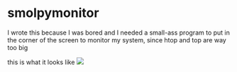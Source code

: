 # smolpymonitor

I wrote this because I was bored and I needed a small-ass program to put in the corner of the screen to monitor my system, since htop and top are way too big

this is what it looks like 
![](https://raw.githubusercontent.com/TheUltimateSoyCode/smolpymonitor/main/this.jpg)
